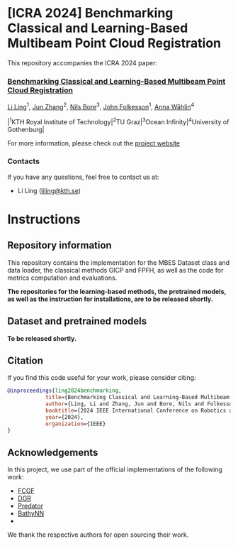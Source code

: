 # [ICRA 2024] Benchmarking Classical and Learning-Based Multibeam Point Cloud Registration
This repository accompanies the ICRA 2024 paper:
### [Benchmarking Classical and Learning-Based Multibeam Point Cloud Registration](https://arxiv.org/pdf/2405.06279)
[Li Ling](https://www.kth.se/profile/liling)<sup>1</sup>, [Jun Zhang](https://www.tugraz.at/institute/icg/research/team-fraundorfer/people/jun-zhang)<sup>2</sup>, [Nils Bore](https://scholar.google.com/citations?user=wPea4DkAAAAJ&hl=en&oi=ao)<sup>3</sup>, [John Folkesson](https://www.kth.se/profile/johnf)<sup>1</sup>, [Anna Wåhlin](https://www.gu.se/en/about/find-staff/annawahlin)<sup>4</sup>

|<sup>1</sup>KTH Royal Institute of Technology|<sup>2</sup>TU Graz|<sup>3</sup>Ocean Infinity|<sup>4</sup>University of Gothenburg|

For more information, please check out the [project website](https://luxiya01.github.io/mbes-registration-project-page/)

### Contacts
If you have any questions, feel free to contact us at:
- Li Ling (liling@kth.se)

# Instructions
## Repository information
This repository contains the implementation for the MBES Dataset class and data loader, the classical methods GICP and FPFH, as well as the code for metrics computation and evaluations. 

**The repositories for the learning-based methods, the pretrained models, as well as the instruction for installations, are to be released shortly.**

## Dataset and pretrained models
**To be released shortly.**

## Citation
If you find this code useful for your work, please consider citing:
```bibtex
@inproceedings{ling2024benchmarking,
            title={Benchmarking Classical and Learning-Based Multibeam Point Cloud Registration}, 
            author={Ling, Li and Zhang, Jun and Bore, Nils and Folkesson, John and Wåhlin, Anna},
            booktitle={2024 IEEE International Conference on Robotics and Automation (ICRA)},
            year={2024},
            organization={IEEE}
}
```

## Acknowledgements
In this project, we use part of the official implementations of the following work:
- [FCGF](https://github.com/chrischoy/FCGF)
- [DGR](https://github.com/chrischoy/DeepGlobalRegistration)
- [Predator](https://github.com/prs-eth/OverlapPredator)
- [BathyNN](https://github.com/tjr16/bathy_nn_learning)
- 
We thank the respective authors for open sourcing their work.
